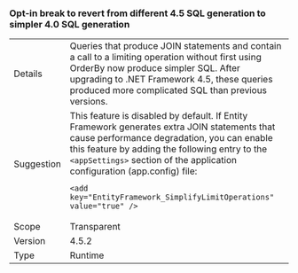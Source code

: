 ### Opt-in break to revert from different 4.5 SQL generation to simpler 4.0 SQL generation

|   |   |
|---|---|
|Details|Queries that produce JOIN statements and contain a call to a limiting operation without first using OrderBy now produce simpler SQL. After upgrading to .NET Framework 4.5, these queries produced more complicated SQL than previous versions.|
|Suggestion|This feature is disabled by default. If Entity Framework generates extra JOIN statements that cause performance degradation, you can enable this feature by adding the following entry to the <code>&lt;appSettings&gt;</code> section of the application configuration (app.config) file:<pre><code class="lang-xml">&lt;add key=&quot;EntityFramework_SimplifyLimitOperations&quot; value=&quot;true&quot; /&gt;&#13;&#10;</code></pre>|
|Scope|Transparent|
|Version|4.5.2|
|Type|Runtime|

